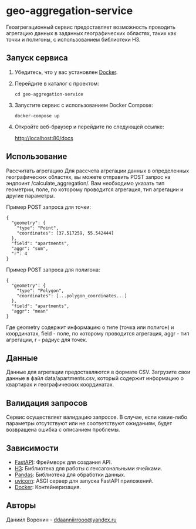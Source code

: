 # geo-aggregation-service

Геоагрегационный сервис предоставляет возможность проводить агрегацию данных в заданных географических областях, таких как точки и полигоны, с использованием библиотеки H3.

## Запуск сервиса

1. Убедитесь, что у вас установлен [Docker](https://www.docker.com/).

2. Перейдите в каталог с проектом:

    ```cd geo-aggregation-service```

3. Запустите сервис с использованием Docker Compose:

    ```docker-compose up```

4. Откройте веб-браузер и перейдите по следующей ссылке:

    [http://localhost:80/docs](http://localhost:80/docs)
      

## Использование

Рассчитать агрегацию
Для рассчета агрегации данных в определенных географических областях, вы можете отправить POST запрос на эндпоинт /calculate_aggregation/. Вам необходимо указать тип геометрии, поле, по которому проводится агрегация, тип агрегации и другие параметры.

Пример POST запроса для точки:

```
{
  "geometry": {
    "type": "Point",
    "coordinates": [37.517259, 55.542444]
  },
  "field": "apartments",
  "aggr": "sum",
  "r": 4
}
```
Пример POST запроса для полигона:

```
{
  "geometry": {
    "type": "Polygon",
    "coordinates": [...polygon_coordinates...]
  },
  "field": "apartments",
  "aggr": "mean"
}
```
Где geometry содержит информацию о типе (точка или полигон) и координатах, field - поле, по которому проводится агрегация, aggr - тип агрегации, r - радиус для точек.

## Данные
Данные для агрегации предоставляются в формате CSV. Загрузите свои данные в файл data/apartments.csv, который содержит информацию о квартирах и географических координатах.

## Валидация запросов

Сервис осуществляет валидацию запросов. В случае, если какие-либо параметры отсутствуют или не соответствуют ожиданиям, будет возвращена ошибка с описанием проблемы.

## Зависимости

- [FastAPI](https://fastapi.tiangolo.com/): Фреймворк для создания API.
- [H3](https://github.com/uber/h3): Библиотека для работы с гексагональными ячейками.
- [Pandas](https://pandas.pydata.org/): Библиотека для обработки данных.
- [uvicorn](https://www.uvicorn.org/): ASGI сервер для запуска FastAPI приложений.
- [Docker](https://www.docker.com/): Контейнеризация.
## Авторы

Даниил Воронин - ddaanniirrooo@yandex.ru
